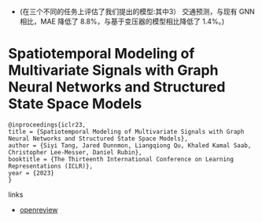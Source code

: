 - (在三个不同的任务上评估了我们提出的模型:其中3） 交通预测，与现有 GNN 相比，MAE 降低了 8.8%，与基于变压器的模型相比降低了 1.4%。)
# Spatiotemporal Modeling of Multivariate Signals with Graph Neural Networks and Structured State Space Models

```
@inproceedings{iclr23,
title = {Spatiotemporal Modeling of Multivariate Signals with Graph Neural Networks and Structured State Space Models},
author = {Siyi Tang, Jared Dunnmon, Liangqiong Qu, Khaled Kamal Saab, Christopher Lee-Messer, Daniel Rubin},
booktitle = {The Thirteenth International Conference on Learning Representations (ICLR)},
year = {2023}
}
```

links
- [openreview](https://openreview.net/forum?id=zV3Q0a8--A)
